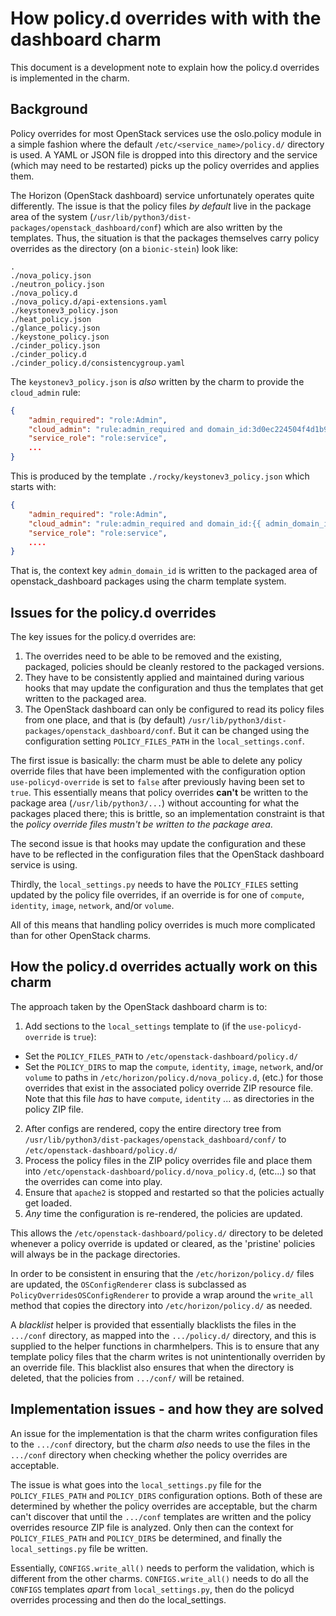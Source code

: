 # How policy.d overrides with with the dashboard charm

This document is a development note to explain how the policy.d overrides is
implemented in the charm.

## Background

Policy overrides for most OpenStack services use the oslo.policy module in
a simple fashion where the default `/etc/<service_name>/policy.d/` directory is
used.  A YAML or JSON file is dropped into this directory and the service
(which may need to be restarted) picks up the policy overrides and applies
them.

The Horizon (OpenStack dashboard) service unfortunately operates quite
differently.  The issue is that the policy files *by default* live in the
package area of the system
(`/usr/lib/python3/dist-packages/openstack_dashboard/conf`) which are also
written by the templates.  Thus, the situation is that the packages themselves
carry policy overrides as the directory (on a `bionic-stein`) look like:

	.
	./nova_policy.json
	./neutron_policy.json
	./nova_policy.d
	./nova_policy.d/api-extensions.yaml
	./keystonev3_policy.json
	./heat_policy.json
	./glance_policy.json
	./keystone_policy.json
	./cinder_policy.json
	./cinder_policy.d
	./cinder_policy.d/consistencygroup.yaml

The `keystonev3_policy.json` is *also* written by the charm to provide the
`cloud_admin` rule:

```json
{
    "admin_required": "role:Admin",
    "cloud_admin": "rule:admin_required and domain_id:3d0ec224504f4d1b9eea4d3e643b4679",
    "service_role": "role:service",
    ...
}
```

This is produced by the template `./rocky/keystonev3_policy.json` which starts
with:

```json
{
    "admin_required": "role:Admin",
    "cloud_admin": "rule:admin_required and domain_id:{{ admin_domain_id }}",
    "service_role": "role:service",
    ....
}
```

That is, the context key `admin_domain_id` is written to the packaged area of
openstack_dashboard packages using the charm template system.

## Issues for the policy.d overrides

The key issues for the policy.d overrides are:

1. The overrides need to be able to be removed and the existing, packaged,
   policies should be cleanly restored to the packaged versions.
2. They have to be consistently applied and maintained during various hooks
   that may update the configuration and thus the templates that get written to
   the packaged area.
3. The OpenStack dashboard can only be configured to read its policy files from
   one place, and that is (by default)
   `/usr/lib/python3/dist-packages/openstack_dashboard/conf`.  But it can be
   changed using the configuration setting `POLICY_FILES_PATH` in the
   `local_settings.conf`.

The first issue is basically: the charm must be able to delete any policy
override files that have been implemented with the configuration option
`use-policyd-override` is set to `false` after previously having been set to
`true`.  This essentially means that policy overrides **can't** be written to
the package area (`/usr/lib/python3/...`) without accounting for what the
packages placed there; this is brittle, so an implementation constraint is that
the *policy override files mustn't be written to the package area*.

The second issue is that hooks may update the configuration and these have to
be reflected in the configuration files that the OpenStack dashboard service is
using.

Thirdly, the `local_settings.py` needs to have the `POLICY_FILES` setting
updated by the policy file overrides, if an override is for one of `compute`,
`identity`, `image`, `network`, and/or `volume`.

All of this means that handling policy overrides is much more complicated than
for other OpenStack charms.

## How the policy.d overrides actually work on this charm

The approach taken by the OpenStack dashboard charm is to:

1. Add sections to the `local_settings` template to (if the
   `use-policyd-override` is `true`):
  * Set the `POLICY_FILES_PATH` to `/etc/openstack-dashboard/policy.d/`
  * Set the `POLICY_DIRS` to map the `compute`, `identity`, `image`, `network`,
    and/or `volume` to paths in `/etc/horizon/policy.d/nova_policy.d`, (etc.)
    for those overrides that exist in the associated policy override ZIP
    resource file.  Note that this file *has* to have `compute`, `identity` ...
    as directories in the policy ZIP file.
2. After configs are rendered, copy the entire directory tree from
   `/usr/lib/python3/dist-packages/openstack_dashboard/conf/` to
   `/etc/openstack-dashboard/policy.d/`
3. Process the policy files in the ZIP policy overrides file and place them
   into `/etc/openstack-dashboard/policy.d/nova_policy.d`, (etc...) so that the
   overrides can come into play.
4. Ensure that `apache2` is stopped and restarted so that the policies actually
   get loaded.
5. *Any* time the configuration is re-rendered, the policies are updated.

This allows the `/etc/openstack-dashboard/policy.d/` directory to be deleted
whenever a policy override is updated or cleared, as the 'pristine' policies
will always be in the package directories.

In order to be consistent in ensuring that the `/etc/horizon/policy.d/` files
are updated, the `OSConfigRenderer` class is subclassed as
`PolicyOverridesOSConfigRenderer` to provide a wrap around the `write_all`
method that copies the directory into `/etc/horizon/policy.d/` as needed.

A *blacklist* helper is provided that essentially blacklists the files in the
`.../conf` directory, as mapped into the `.../policy.d/` directory, and this is
supplied to the helper functions in charmhelpers.  This is to ensure that any
template policy files that the charm writes is not unintentionally overriden by
an override file.  This blacklist also ensures that when the directory is
deleted, that the policies from `.../conf/` will be retained.

## Implementation issues - and how they are solved

An issue for the implementation is that the charm writes configuration files to
the `.../conf` directory, but the charm *also* needs to use the files in the
`.../conf` directory when checking whether the policy overrides are acceptable.

The issue is what goes into the `local_settings.py` file for the
`POLICY_FILES_PATH` and `POLICY_DIRS` configuration options. Both of these are
determined by whether the policy overrides are acceptable, but the charm can't
discover that until the `.../conf` templates are written and the policy
overrides resource ZIP file is analyzed. Only then can the context for
`POLICY_FILES_PATH` and `POLICY_DIRS` be determined, and finally the
`local_settings.py` file be written.

Essentially, `CONFIGS.write_all()` needs to perform the validation, which is
different from the other charms.  `CONFIGS.write_all()` needs to do all the
`CONFIGS` templates *apart* from `local_settings.py`, then do the policyd
overrides processing and then do the local_settings.
